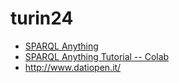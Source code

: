 # turin24

- [SPARQL Anything](http://sparql-anything.cc)
- [SPARQL Anything Tutorial -- Colab](https://colab.research.google.com/drive/1sRpus_e1h7fBjeDfncKopimNP9WPEt3E?usp=sharing)
- http://www.datiopen.it/

